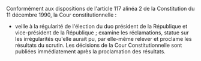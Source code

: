 Conformément aux dispositions de l'article 117 alinéa 2 de la Constitution du 11 décembre 1990, la Cour constitutionnelle :
- veille à la régularité de l'élection du duo président de la République et vice-président de la République ; examine les réclamations, statue sur les irrégularités qu'elle aurait pu, par elle-même relever et proclame les résultats du scrutin.
Les décisions de la Cour Constitutionnelle sont publiées immédiatement après la proclamation des résultats.